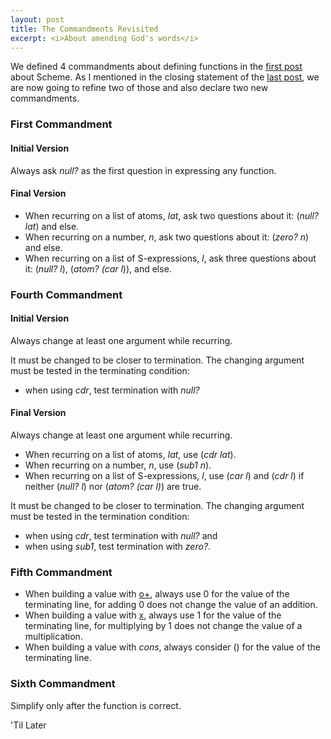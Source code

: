 ```yaml
---
layout: post
title: The Commandments Revisited
excerpt: <i>About amending God's words</i>
---
```


We defined 4 commandments about defining functions in the [first post](https://dtrik.github.io/little-schemer/) about Scheme. As I 
mentioned in the closing statement of the [last post](https://dtrik.github.io/plot-thickens/), we are now going to refine two of 
those and also declare two new commandments.

### First Commandment
#### Initial Version
Always ask *null?* as the first question in expressing any function.

#### Final Version
* When recurring on a list of atoms, *lat*, ask two questions about it: (*null? lat*) and else.
* When recurring on a number, *n*, ask two questions about it: (*zero? n*) and else.
* When recurring on a list of S-expressions, *l*, ask three questions about it: (*null? l*), (*atom? (car l*)), and else.

### Fourth Commandment 
#### Initial Version
Always change at least one argument while recurring. 

It must be changed to be closer to termination. The changing argument must be tested in the terminating condition: 

* when using *cdr*, test termination with *null?*

#### Final Version
Always change at least one argument while recurring. 
* When recurring on a list of atoms, *lat*, use (*cdr lat*).
* When recurring on a number, *n*, use (*sub1 n*).
* When recurring on a list of S-expressions, *l*, use (*car l*) and (*cdr l*) if neither (*null? l*) nor (*atom? (car l)*) are true.

It must be changed to be closer to termination. The changing argument must be tested in the termination condition:

* when using *cdr*, test termination with *null?* and
* when using *sub1*, test termination with *zero?*.

### Fifth Commandment
* When building a value with [o+](https://github.com/dtrik/little-schemer/blob/master/LS_Functions/add.scm), always use 0 for the value
of the terminating line, for adding 0 does not change the value of an addition.
* When building a value with [x](https://github.com/dtrik/little-schemer/blob/master/LS_Functions/multiply.scm), always use 1 for the
value of the terminating line, for multiplying by 1 does not change the value of a multiplication.
* When building a value with *cons*, always consider () for the value of the terminating line.

### Sixth Commandment
Simplify only after the function is correct.

'Til Later
